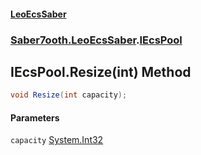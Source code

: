 #### [LeoEcsSaber](index.md 'index')
### [Saber7ooth.LeoEcsSaber](Saber7ooth.LeoEcsSaber.md 'Saber7ooth.LeoEcsSaber').[IEcsPool](IEcsPool.md 'Saber7ooth.LeoEcsSaber.IEcsPool')

## IEcsPool.Resize(int) Method

```csharp
void Resize(int capacity);
```
#### Parameters

<a name='Saber7ooth.LeoEcsSaber.IEcsPool.Resize(int).capacity'></a>

`capacity` [System.Int32](https://docs.microsoft.com/en-us/dotnet/api/System.Int32 'System.Int32')
